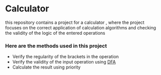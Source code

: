 # Calculator
 this repository contains a project for a calculator , where the project focuses on the correct application of calculation algorithms and checking the validity of the logic of the entered operations

 ### Here are the methods used in this project
 - Verify the regularity of the brackets in the operation
 - Verify the validity of the input operation using [DFA](https://www.geeksforgeeks.org/introduction-of-finite-automata/)
 - Calculate the result using priority